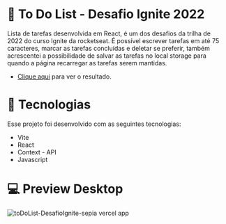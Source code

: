 # 📃 To Do List - Desafio Ignite 2022
Lista de tarefas desenvolvida em React, é um dos desafios da trilha de 2022 do curso Ignite da rocketseat. É possível escrever tarefas em até 75 caracteres, marcar as tarefas concluídas e deletar se preferir, também acrescentei a possibilidade de salvar as tarefas no local storage para quando a página recarregar as tarefas serem mantidas.

* <a href="https://to-do-nu-sage.vercel.app/">Clique aqui</a> para ver o resultado.

# 🚀 Tecnologias
Esse projeto foi desenvolvido com as seguintes tecnologias:

* Vite
* React 
* Context - API
* Javascript

# 💻 Preview Desktop
![toDoList-DesafioIgnite-sepia vercel app](https://user-images.githubusercontent.com/80495195/216788369-adca5a26-74ae-4601-97f7-fc2484dc7ac1.gif)
